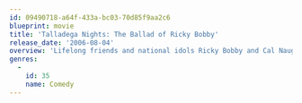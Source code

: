 ```yaml
---
id: 09490718-a64f-433a-bc03-70d85f9aa2c6
blueprint: movie
title: 'Talladega Nights: The Ballad of Ricky Bobby'
release_date: '2006-08-04'
overview: 'Lifelong friends and national idols Ricky Bobby and Cal Naughton Jr. have earned their NASCAR stripes with their uncanny knack of finishing races in the first and second slots, respectively, and slinging catchphrases like "Shake and bake!" But when a rival French driver coasts onto the track to challenge their records, they''ll have to floor it to retain their top-dog status.'
genres:
  -
    id: 35
    name: Comedy
---
```

